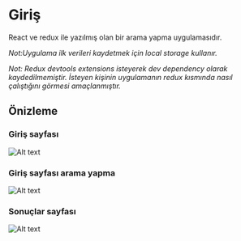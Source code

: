 # Giriş

React ve redux ile yazılmış olan bir arama yapma uygulamasıdır.

*Not:Uygulama ilk verileri kaydetmek için local storage kullanır.*

*Not: Redux devtools extensions isteyerek dev dependency olarak kaydedilmemiştir. İsteyen kişinin uygulamanın redux kısmında nasıl çalıştığını görmesi amaçlanmıştır.*

## Önizleme

### Giriş sayfası
![Alt text](https://imgur.com/w04xXNg.jpg)

### Giriş sayfası arama yapma

![Alt text](https://imgur.com/yyBPe7X.jpg)

### Sonuçlar sayfası

![Alt text](https://imgur.com/9GYJ2tV.jpg)


